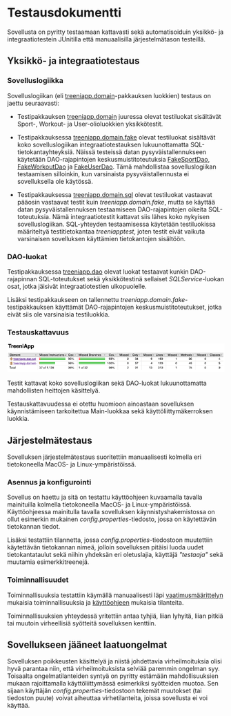 # Testausdokumentti

Sovellusta on pyritty testaamaan kattavasti sekä automatisoiduin yksikkö- ja integraatiotestein JUnitilla että manuaalisilla järjestelmätason testeillä.

## Yksikkö- ja integraatiotestaus

### Sovelluslogiikka

Sovelluslogiikan (eli [treeniapp.domain](https://github.com/teemuoksanen/ot-harjoitustyo/tree/master/TreeniApp/src/main/java/treeniapp/domain)-pakkauksen luokkien) testaus on jaettu seuraavasti:

- Testipakkauksen [treeniapp.domain](https://github.com/teemuoksanen/ot-harjoitustyo/tree/master/TreeniApp/src/test/java/treeniapp/domain) juuressa olevat testiluokat sisältävät Sport-, Workout- ja User-olioluokkien yksikkötestit.

- Testipakkauksessa [treeniapp.domain.fake](https://github.com/teemuoksanen/ot-harjoitustyo/tree/master/TreeniApp/src/test/java/treeniapp/domain/fake) olevat testiluokat sisältävät koko sovelluslogiikan integraatiotestauksen lukuunottamatta SQL-tietokantayhteyksiä. Näissä testeissä datan pysyväistallennukseen käytetään DAO-rajapintojen keskusmuistitoteutuksia [FakeSportDao](https://github.com/teemuoksanen/ot-harjoitustyo/blob/master/TreeniApp/src/test/java/treeniapp/dao/FakeSportDao.java), [FakeWorkoutDao](https://github.com/teemuoksanen/ot-harjoitustyo/blob/master/TreeniApp/src/test/java/treeniapp/dao/FakeWorkoutDao.java) ja [FakeUserDao](https://github.com/teemuoksanen/ot-harjoitustyo/blob/master/TreeniApp/src/test/java/treeniapp/dao/FakeUserDao.java). Tämä mahdollistaa sovelluslogiikan testaamisen silloinkin, kun varsinaista pysyväistallennusta ei sovelluksella ole käytössä.

- Testipakkauksessa [treeniapp.domain.sql](https://github.com/teemuoksanen/ot-harjoitustyo/tree/master/TreeniApp/src/test/java/treeniapp/domain/fake) olevat testiluokat vastaavat pääosin vastaavat testit kuin _treeniapp.domain.fake_, mutta se käyttää datan pysyväistallennuksen testaamiseen DAO-rajapintojen oikeita SQL-toteutuksia. Nämä integraatiotestit kattavat siis lähes koko nykyisen sovelluslogiikan. SQL-yhteyden testaamisessa käytetään testiluokissa määriteltyä testitietokantaa _treeniapptest_, joten testit eivät vaikuta varsinaisen sovelluksen käyttämien tietokantojen sisältöön.

### DAO-luokat

Testipakkauksessa [treeniapp.dao](https://github.com/teemuoksanen/ot-harjoitustyo/tree/master/TreeniApp/src/test/java/treeniapp/dao) olevat luokat testaavat kunkin DAO-rajapinnan SQL-toteutukset sekä yksikkötestinä sellaiset _SQLService_-luokan osat, jotka jäisivät integraatiotestien ulkopuolelle.

Lisäksi testipakkaukseen on tallennettu _treeniapp.domain.fake_-testipakkauksen käyttämät DAO-rajapintojen keskusmuistitoteutukset, jotka eivät siis ole varsinaisia testiluokkia.

### Testauskattavuus

![Testauskattavuus](https://github.com/teemuoksanen/ot-harjoitustyo/blob/master/dokumentaatio/kuvat/testikattavuus.png)

Testit kattavat koko sovelluslogiikan sekä DAO-luokat lukuunottamatta mahdollisten heittojen käsittelyä.

Testauskattavuudessa ei otettu huomioon ainoastaan sovelluksen käynnistämiseen tarkoitettua Main-luokkaa sekä käyttöliittymäkerroksen luokkia.

## Järjestelmätestaus

Sovelluksen järjestelmätestaus suoritettiin manuaalisesti kolmella eri tietokoneella MacOS- ja Linux-ympäristöissä.

### Asennus ja konfigurointi

Sovellus on haettu ja sitä on testattu käyttöohjeen kuvaamalla tavalla mainituilla kolmella tietokoneella MacOS- ja Linux-ympäristöissä. Käyttöohjeessa mainitulla tavalla sovelluksen käynnistyshakemistossa on ollut esimerkin mukainen _config.properties_-tiedosto, jossa on käytettävän tietokannan tiedot.

Lisäksi testattiin tilannetta, jossa _config.properties_-tiedostoon muutettiin käytettävän tietokannan nimeä, jolloin sovelluksen pitäisi luoda uudet tietokantataulut sekä niihin yhdeksän eri oletuslajia, käyttäjä _"testaaja"_ sekä muutamia esimerkkitreenejä.

### Toiminnallisuudet

Toiminnallisuuksia testattiin käymällä manuaalisesti läpi [vaatimusmäärittelyn](https://github.com/teemuoksanen/ot-harjoitustyo/blob/master/dokumentaatio/vaatimusmaarittely.md) mukaisia toiminnallisuuksia ja [käyttöohjeen](https://github.com/teemuoksanen/ot-harjoitustyo/blob/master/dokumentaatio/kayttoohje.md) mukaisia tilanteita.

Toiminnallisuuksien yhteydessä yritettiin antaa tyhjiä, liian lyhyitä, liian pitkiä tai muutoin virheellisiä syötteitä sovelluksen kenttiin.

## Sovellukseen jääneet laatuongelmat

Sovelluksen poikkeusten käsittelyä ja niistä johdettavia virheilmoituksia olisi hyvä parantaa niin, että virheilmoituksista selviää paremmin ongelman syy. Toisaalta ongelmatilanteiden syntyä on pyritty estämään mahdollisuuksien mukaan rajoittamalla käyttöliittymässä esimerkiksi syötteiden muotoa. Sen sijaan käyttäjän _config.properties_-tiedostoon tekemät muutokset (tai tiedoston puute) voivat aiheuttaa virhetilanteita, joissa sovellusta ei voi käyttää.
